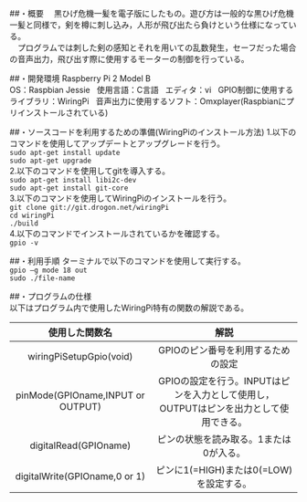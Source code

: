 ##・概要
　黒ひげ危機一髪を電子版にしたもの。遊び方は一般的な黒ひげ危機一髪と同様で，剣を樽に刺し込み，人形が飛び出たら負けという仕様になっている。  
　プログラムでは刺した剣の感知とそれを用いての乱数発生，セーフだった場合の音声出力，飛び出す際に使用するモーターの制御を行っている。

##・開発環境
Raspberry Pi 2 Model B  
OS：Raspbian Jessie  
使用言語：C言語  
エディタ：vi  
GPIO制御に使用するライブラリ：WiringPi  
音声出力に使用するソフト：Omxplayer(Raspbianにプリインストールされている)  
  
##・ソースコードを利用するための準備(WiringPiのインストール方法)
1.以下のコマンドを使用してアップデートとアップグレードを行う。  
`sudo apt-get install update`  
`sudo apt-get upgrade`  
2.以下のコマンドを使用してgitを導入する。  
`sudo apt-get install libi2c-dev`  
`sudo apt-get install git-core`  
3.以下のコマンドを使用してWiringPiのインストールを行う。  
`git clone git://git.drogon.net/wiringPi`  
`cd wiringPi`  
`./build`  
4.以下のコマンドでインストールされているかを確認する。  
`gpio -v`  
  
##・利用手順
ターミナルで以下のコマンドを使用して実行する。  
`gpio –g mode 18 out`  
`sudo ./file-name`  

##・プログラムの仕様  
以下はプログラム内で使用したWiringPi特有の関数の解説である。  

| 使用した関数名                     | 解説                                                                           |
|:--------------------------------:|:------------------------------------------------------------------------------:|
| wiringPiSetupGpio(void)           | GPIOのピン番号を利用するための設定                                               |
| pinMode(GPIOname,INPUT or OUTPUT) | GPIOの設定を行う。INPUTはピンを入力として使用し，OUTPUTはピンを出力として使用できる。|
| digitalRead(GPIOname)             | ピンの状態を読み取る。1または0が入る。                                            |
| digitalWrite(GPIOname,0 or 1)     | ピンに1(=HIGH)または0(=LOW)を設定する。                                          |
